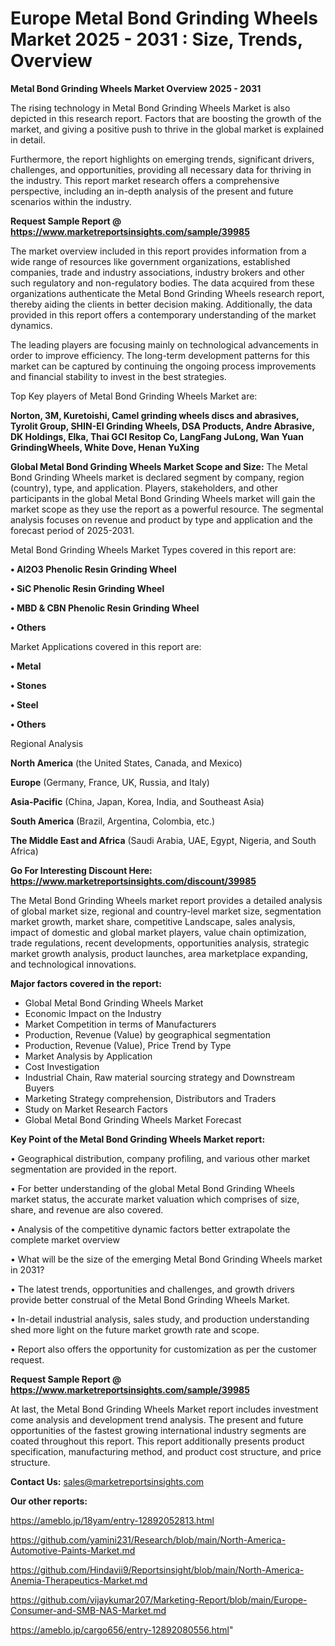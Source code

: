 # Europe Metal Bond Grinding Wheels Market 2025 - 2031 : Size, Trends, Overview

<Strong> Metal Bond Grinding Wheels Market Overview 2025 - 2031</strong>

The rising technology in Metal Bond Grinding Wheels Market is also depicted in this research report. Factors that are boosting the growth of the market, and giving a positive push to thrive in the global market is explained in detail.

Furthermore, the report highlights on emerging trends, significant drivers, challenges, and opportunities, providing all necessary data for thriving in the industry. This report market research offers a comprehensive perspective, including an in-depth analysis of the present and future scenarios within the industry.

<strong>Request Sample Report @ <a href=https://www.marketreportsinsights.com/sample/39985>https://www.marketreportsinsights.com/sample/39985</a></strong>

The market overview included in this report provides information from a wide range of resources like government organizations, established companies, trade and industry associations, industry brokers and other such regulatory and non-regulatory bodies. The data acquired from these organizations authenticate the Metal Bond Grinding Wheels research report, thereby aiding the clients in better decision making. Additionally, the data provided in this report offers a contemporary understanding of the market dynamics.

The leading players are focusing mainly on technological advancements in order to improve efficiency. The long-term development patterns for this market can be captured by continuing the ongoing process improvements and financial stability to invest in the best strategies.

Top Key players of Metal Bond Grinding Wheels Market are:

<strong>Norton, 3M, Kuretoishi, Camel grinding wheels discs and abrasives, Tyrolit Group, SHIN-EI Grinding Wheels, DSA Products, Andre Abrasive, DK Holdings, Elka, Thai GCI Resitop Co, LangFang JuLong, Wan Yuan GrindingWheels, White Dove, Henan YuXing</strong>

<strong><b>Global Metal Bond Grinding Wheels Market Scope and Size:</b></strong>
The Metal Bond Grinding Wheels market is declared segment by company, region (country), type, and application. Players, stakeholders, and other participants in the global Metal Bond Grinding Wheels market will gain the market scope as they use the report as a powerful resource. The segmental analysis focuses on revenue and product by type and application and the forecast period of 2025-2031.

Metal Bond Grinding Wheels Market Types covered in this report are:

<strong>•  Al2O3 Phenolic Resin Grinding Wheel

•  SiC Phenolic Resin Grinding Wheel

•  MBD & CBN Phenolic Resin Grinding Wheel

•  Others</strong>

Market Applications covered in this report are:

<strong>•  Metal

•  Stones

•  Steel

•  Others</strong> 

Regional Analysis

<strong>North America</strong> (the United States, Canada, and Mexico)

<strong>Europe</strong> (Germany, France, UK, Russia, and Italy)

<strong>Asia-Pacific</strong> (China, Japan, Korea, India, and Southeast Asia)

<strong>South America</strong> (Brazil, Argentina, Colombia, etc.)

<strong>The Middle East and Africa</strong> (Saudi Arabia, UAE, Egypt, Nigeria, and South Africa)

<strong>Go For Interesting Discount Here: <a href=https://www.marketreportsinsights.com/discount/39985>https://www.marketreportsinsights.com/discount/39985</a></strong>

The Metal Bond Grinding Wheels market report provides a detailed analysis of global market size, regional and country-level market size, segmentation market growth, market share, competitive Landscape, sales analysis, impact of domestic and global market players, value chain optimization, trade regulations, recent developments, opportunities analysis, strategic market growth analysis, product launches, area marketplace expanding, and technological innovations.

<strong><b>Major factors covered in the report:</b></strong>
<ul>
  <li>Global Metal Bond Grinding Wheels Market </li>
  <li>Economic Impact on the Industry</li>
  <li>Market Competition in terms of Manufacturers</li>
  <li>Production, Revenue (Value) by geographical segmentation</li>
  <li>Production, Revenue (Value), Price Trend by Type</li>
  <li>Market Analysis by Application</li>
  <li>Cost Investigation</li>
  <li>Industrial Chain, Raw material sourcing strategy and Downstream Buyers</li>
  <li>Marketing Strategy comprehension, Distributors and Traders</li>
  <li>Study on Market Research Factors</li>
  <li>Global Metal Bond Grinding Wheels Market Forecast</li>
</ul>

<strong><b>Key Point of the Metal Bond Grinding Wheels Market report:</b></strong>

• Geographical distribution, company profiling, and various other market segmentation are provided in the report.

• For better understanding of the global Metal Bond Grinding Wheels market status, the accurate market valuation which comprises of size, share, and revenue are also covered.

• Analysis of the competitive dynamic factors better extrapolate the complete market overview

• What will be the size of the emerging Metal Bond Grinding Wheels market in 2031?

• The latest trends, opportunities and challenges, and growth drivers provide better construal of the Metal Bond Grinding Wheels Market.

• In-detail industrial analysis, sales study, and production understanding shed more light on the future market growth rate and scope.

• Report also offers the opportunity for customization as per the customer request.

<strong>Request Sample Report @ <a href=https://www.marketreportsinsights.com/sample/39985>https://www.marketreportsinsights.com/sample/39985</a></strong>

At last, the Metal Bond Grinding Wheels Market report includes investment come analysis and development trend analysis. The present and future opportunities of the fastest growing international industry segments are coated throughout this report. This report additionally presents product specification, manufacturing method, and product cost structure, and price structure.

<strong>Contact Us:</strong>
sales@marketreportsinsights.com

<strong>Our other reports:</strong>

<a href=https://ameblo.jp/18yam/entry-12892052813.html>https://ameblo.jp/18yam/entry-12892052813.html</a>

<a href=https://github.com/yamini231/Research/blob/main/North-America-Automotive-Paints-Market.md>https://github.com/yamini231/Research/blob/main/North-America-Automotive-Paints-Market.md</a>

<a href=https://github.com/Hindavii9/Reportsinsight/blob/main/North-America-Anemia-Therapeutics-Market.md>https://github.com/Hindavii9/Reportsinsight/blob/main/North-America-Anemia-Therapeutics-Market.md</a>

<a href=https://github.com/vijaykumar207/Marketing-Report/blob/main/Europe-Consumer-and-SMB-NAS-Market.md>https://github.com/vijaykumar207/Marketing-Report/blob/main/Europe-Consumer-and-SMB-NAS-Market.md</a>

<a href=https://ameblo.jp/cargo656/entry-12892080556.html>https://ameblo.jp/cargo656/entry-12892080556.html</a>"
